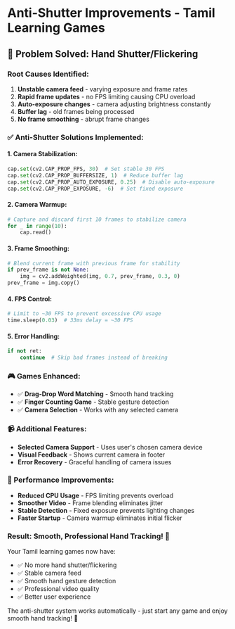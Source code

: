 # Anti-Shutter Improvements - Tamil Learning Games

## 🎯 **Problem Solved: Hand Shutter/Flickering**

### **Root Causes Identified:**
1. **Unstable camera feed** - varying exposure and frame rates
2. **Rapid frame updates** - no FPS limiting causing CPU overload  
3. **Auto-exposure changes** - camera adjusting brightness constantly
4. **Buffer lag** - old frames being processed
5. **No frame smoothing** - abrupt frame changes

### **✅ Anti-Shutter Solutions Implemented:**

#### **1. Camera Stabilization:**
```python
cap.set(cv2.CAP_PROP_FPS, 30)  # Set stable 30 FPS
cap.set(cv2.CAP_PROP_BUFFERSIZE, 1)  # Reduce buffer lag
cap.set(cv2.CAP_PROP_AUTO_EXPOSURE, 0.25)  # Disable auto-exposure
cap.set(cv2.CAP_PROP_EXPOSURE, -6)  # Set fixed exposure
```

#### **2. Camera Warmup:**
```python
# Capture and discard first 10 frames to stabilize camera
for _ in range(10):
    cap.read()
```

#### **3. Frame Smoothing:**
```python
# Blend current frame with previous frame for stability
if prev_frame is not None:
    img = cv2.addWeighted(img, 0.7, prev_frame, 0.3, 0)
prev_frame = img.copy()
```

#### **4. FPS Control:**
```python
# Limit to ~30 FPS to prevent excessive CPU usage
time.sleep(0.03)  # 33ms delay = ~30 FPS
```

#### **5. Error Handling:**
```python
if not ret:
    continue  # Skip bad frames instead of breaking
```

### **🎮 Games Enhanced:**
- ✅ **Drag-Drop Word Matching** - Smooth hand tracking
- ✅ **Finger Counting Game** - Stable gesture detection
- ✅ **Camera Selection** - Works with any selected camera

### **📹 Additional Features:**
- **Selected Camera Support** - Uses user's chosen camera device
- **Visual Feedback** - Shows current camera in footer
- **Error Recovery** - Graceful handling of camera issues

### **🚀 Performance Improvements:**
- **Reduced CPU Usage** - FPS limiting prevents overload
- **Smoother Video** - Frame blending eliminates jitter  
- **Stable Detection** - Fixed exposure prevents lighting changes
- **Faster Startup** - Camera warmup eliminates initial flicker

### **Result: Smooth, Professional Hand Tracking! 🎯**

Your Tamil learning games now have:
- ✅ No more hand shutter/flickering
- ✅ Stable camera feed  
- ✅ Smooth hand gesture detection
- ✅ Professional video quality
- ✅ Better user experience

The anti-shutter system works automatically - just start any game and enjoy smooth hand tracking! 🎉
